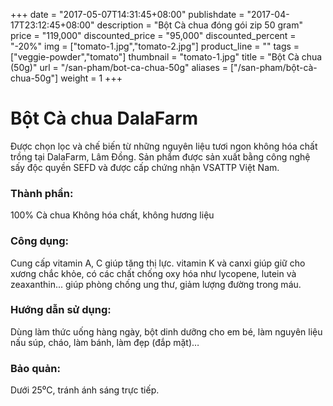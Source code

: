 +++
date = "2017-05-07T14:31:45+08:00"
publishdate = "2017-04-17T23:12:45+08:00"
description = "Bột Cà chua đóng gói zip 50 gram"
price = "119,000"
discounted_price = "95,000"
discounted_percent = "-20%"
img = ["tomato-1.jpg","tomato-2.jpg"]
product_line = ""
tags = ["veggie-powder","tomato"]
thumbnail = "tomato-1.jpg"
title = "Bột Cà chua (50g)"
url = "/san-pham/bot-ca-chua-50g"
aliases = ["/san-pham/bột-cà-chua-50g"]
weight = 1
+++

# Bột Cà chua DalaFarm 

Được chọn lọc và chế biến từ những nguyên liệu 
tươi ngon không hóa chất trồng tại DalaFarm, Lâm Đồng. Sản phẩm được 
sản xuất bằng công nghệ sấy độc quyền SEFD và được cấp chứng nhận 
VSATTP Việt Nam.

### Thành phần: 
100% Cà chua
Không hóa chất, không hương liệu

### Công dụng: 
Cung cấp vitamin A, C giúp tăng 
thị lực. vitamin K và canxi giúp 
giữ cho xương chắc khỏe, có 
các chất chống oxy hóa như 
lycopene, lutein và zeaxanthin... 
giúp phòng chống ung thư, giảm 
lượng đường trong máu.

### Hướng dẫn sử dụng:  
Dùng làm thức uống hàng ngày, 
bột dinh dưỡng cho em bé, làm 
nguyên liệu nấu súp, cháo, làm 
bánh, làm đẹp (đắp mặt)…

### Bảo quản: 
Dưới 25⁰C, tránh ánh sáng trực tiếp.

